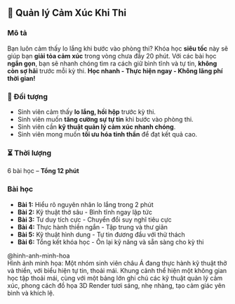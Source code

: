 ## 📌 Quản lý Cảm Xúc Khi Thi

### Mô tả  
Bạn luôn cảm thấy lo lắng khi bước vào phòng thi? Khóa học **siêu tốc** này sẽ giúp bạn **giải tỏa cảm xúc** trong vòng chưa đầy 20 phút. Với các bài học **ngắn gọn**, bạn sẽ nhanh chóng tìm ra cách giữ bình tĩnh và tự tin, **không còn sợ hãi** trước mỗi kỳ thi. **Học nhanh - Thực hiện ngay - Không lãng phí thời gian!**

### 🎯 Đối tượng  
- Sinh viên cảm thấy **lo lắng, hồi hộp** trước kỳ thi.
- Sinh viên muốn **tăng cường sự tự tin** khi bước vào phòng thi.
- Sinh viên cần **kỹ thuật quản lý cảm xúc nhanh chóng**.
- Sinh viên mong muốn **tối ưu hóa tinh thần** để đạt kết quả cao.

### ⏳ Thời lượng  
6 bài học – **Tổng 12 phút**

### Bài học  
- **Bài 1:** Hiểu rõ nguyên nhân lo lắng trong 2 phút  
- **Bài 2:** Kỹ thuật thở sâu - Bình tĩnh ngay lập tức  
- **Bài 3:** Tư duy tích cực - Chuyển đổi suy nghĩ tiêu cực  
- **Bài 4:** Thực hành thiền ngắn - Tập trung và thư giãn  
- **Bài 5:** Kỹ thuật hình dung - Tự tin đương đầu với thử thách  
- **Bài 6:** Tổng kết khóa học - Ôn lại kỹ năng và sẵn sàng cho kỳ thi  

@hinh-anh-minh-hoa  
Hình ảnh minh họa: Một nhóm sinh viên châu Á đang thực hành kỹ thuật thở và thiền, với biểu hiện tự tin, thoải mái. Khung cảnh thể hiện một không gian học tập thoải mái, cùng với một bảng lớn ghi chú các kỹ thuật quản lý cảm xúc, phong cách đồ họa 3D Render tươi sáng, nhẹ nhàng, tạo cảm giác yên bình và khích lệ.